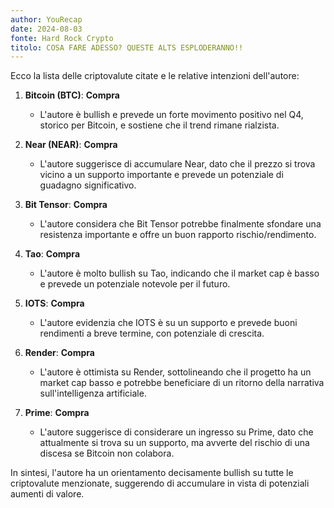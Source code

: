 ```yaml
---
author: YouRecap
date: 2024-08-03
fonte: Hard Rock Crypto
titolo: COSA FARE ADESSO? QUESTE ALTS ESPLODERANNO!!
---
```


Ecco la lista delle criptovalute citate e le relative intenzioni dell'autore:

1. **Bitcoin (BTC)**: **Compra**
   - L'autore è bullish e prevede un forte movimento positivo nel Q4, storico per Bitcoin, e sostiene che il trend rimane rialzista.

2. **Near (NEAR)**: **Compra**
   - L'autore suggerisce di accumulare Near, dato che il prezzo si trova vicino a un supporto importante e prevede un potenziale di guadagno significativo.

3. **Bit Tensor**: **Compra**
   - L'autore considera che Bit Tensor potrebbe finalmente sfondare una resistenza importante e offre un buon rapporto rischio/rendimento.

4. **Tao**: **Compra**
   - L'autore è molto bullish su Tao, indicando che il market cap è basso e prevede un potenziale notevole per il futuro.

5. **IOTS**: **Compra**
   - L'autore evidenzia che IOTS è su un supporto e prevede buoni rendimenti a breve termine, con potenziale di crescita.

6. **Render**: **Compra**
   - L'autore è ottimista su Render, sottolineando che il progetto ha un market cap basso e potrebbe beneficiare di un ritorno della narrativa sull'intelligenza artificiale.

7. **Prime**: **Compra**
   - L'autore suggerisce di considerare un ingresso su Prime, dato che attualmente si trova su un supporto, ma avverte del rischio di una discesa se Bitcoin non colabora.

In sintesi, l'autore ha un orientamento decisamente bullish su tutte le criptovalute menzionate, suggerendo di accumulare in vista di potenziali aumenti di valore.

